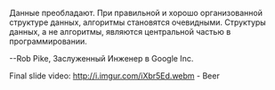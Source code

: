 Данные преобладают. При правильной и хорошо организованной структуре данных, алгоритмы становятся очевидными. Структуры данных, а не алгоритмы, являются центральной частью в программировании.

--Rob Pike, Заслуженный Инженер в Google Inc.

Final slide video: http://i.imgur.com/iXbr5Ed.webm - Beer